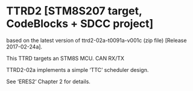 # TTRD2 [STM8S207 target, CodeBlocks + SDCC project]
based on the latest version of ttrd2-02a-t0091a-v001c (zip file) [Release 2017-02-24a].

This TTRD targets an STM8S MCU.
CAN RX/TX

TTRD2-02a implements a simple ‘TTC’ scheduler design.

See ‘ERES2‘ Chapter 2 for details.
